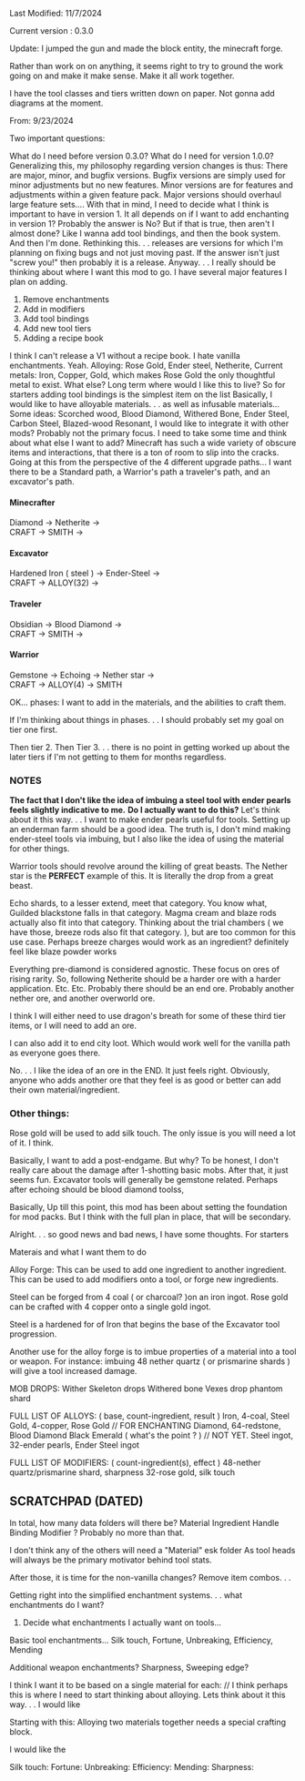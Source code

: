 Last Modified: 11/7/2024

Current version : 0.3.0

Update: I jumped the gun and made the block entity, the minecraft forge. 

Rather than work on on anything, it seems right to try to ground the work going on
and make it make sense. Make it all work together. 

I have the tool classes and tiers written down on paper. Not gonna add diagrams at the moment.


From: 9/23/2024

Two important questions:

What do I need before version 0.3.0? 
What do I need for version 1.0.0?
Generalizing this, my philosophy regarding version changes is thus:
There are major, minor, and bugfix versions. 
Bugfix versions are simply used for minor adjustments but no new features. 
Minor versions are for features and adjustments within a given feature pack.
Major versions should overhaul large feature sets....
With that in mind, I need to decide what I think is important to have in version 1.
It all depends on if I want to add enchanting in version 1? 
Probably the answer is No? But if that is true, then aren't I almost done? Like I wanna add tool bindings, and then the book system. And then I'm done.
Rethinking this. . . releases are versions for which I'm planning on fixing bugs and not just moving past. 
If the answer isn't just "screw you!" then probably it is a release.
Anyway. . . I really should be thinking about where I want this mod to go.
I have several major features I plan on adding.

1. Remove enchantments 
2. Add in modifiers
3. Add tool bindings 
4. Add new tool tiers
5. Adding a recipe book

I think I can't release a V1 without a recipe book. 
I hate vanilla enchantments. 
Yeah. Alloying:
Rose Gold,
Ender steel,
Netherite,
Current metals:
Iron, Copper, Gold, which makes Rose Gold the only thoughtful metal to exist.
What else? 
Long term where would I like this to live?
So for starters adding tool bindings is the simplest item on the list
Basically, I would like to have alloyable materials. . . as well as infusable materials...
Some ideas:
Scorched wood,
Blood Diamond,
Withered Bone,
Ender Steel,
Carbon Steel,
Blazed-wood
Resonant,
I would like to integrate it with other mods?
Probably not the primary focus.
I need to take some time and think about what else I want to add?
Minecraft has such a wide variety of obscure items and interactions, 
that there is a ton of room to slip into the cracks.
Going at this from the perspective of the 4 different upgrade paths...
I want there to be a Standard path, a Warrior's path a traveler's path,
and an excavator's path. 


#### Minecrafter
Diamond -> Netherite -> \
CRAFT -> SMITH ->
#### Excavator
Hardened Iron ( steel ) -> Ender-Steel -> \
CRAFT -> ALLOY(32) ->
#### Traveler
Obsidian -> Blood Diamond -> \
CRAFT -> SMITH -> 
#### Warrior
Gemstone -> Echoing -> Nether star -> \
CRAFT -> ALLOY(4) -> SMITH

OK... phases:
I want to add in the materials, and the abilities to craft them. 

If I'm thinking about things in phases. . . I should probably set my goal on tier one first.

Then tier 2. Then Tier 3. . . there is no point in getting worked up about the later tiers if 
I'm not getting to them for months regardless.



### NOTES
**The fact that I don't like the idea of imbuing a steel tool with ender pearls feels slightly indicative to me.**
**Do I actually want to do this?**
Let's think about it this way. . . I want to make ender pearls useful for tools. Setting up an enderman farm should be a good idea.
The truth is, I don't mind making ender-steel tools via imbuing, but I also like the idea of using the material for other things.

Warrior tools should revolve around the killing of great beasts. The Nether star is the **PERFECT** example of this.
It is literally the drop from a great beast.

Echo shards, to a lesser extend, meet that category. You know what, Guilded blackstone falls in that category. 
Magma cream and blaze rods actually also fit into that category. 
Thinking about the trial chambers ( we have those, breeze rods also fit that category. ), 
but are too common for this use case. Perhaps breeze charges would work as an ingredient? 
definitely feel  like blaze powder works  

Everything pre-diamond is considered agnostic.
These focus on ores of rising rarity.
So, following Netherite should be a harder ore with a harder application.
Etc. Etc.
Probably there should be an end ore. Probably another nether ore, and another overworld ore.

I think I will either need to use dragon's breath for some of these third tier items, or I will need to add an ore.

I can also add it to end city loot. Which would work well for the vanilla path as everyone goes there. 

No. . . I like the idea of an ore in the END. It just feels right. 
Obviously, anyone who adds another ore that they feel is as good or better can add their own material/ingredient.

### Other things: 
Rose gold will be used to add silk touch. The only issue is you will need a lot of it. I think. 

Basically, I want to add a post-endgame. But why? To be honest, I don't really care about the damage after 1-shotting basic mobs.
After that, it just seems fun. Excavator tools will generally be gemstone related. Perhaps after echoing should be blood diamond toolss,

Basically, Up till this point, this mod has been about setting the foundation for mod packs. But I think with the full plan in place, that will be secondary. 


Alright. . . so good news and bad news, I have some thoughts. For starters 

Materais and what I want them to do 

Alloy Forge:
This can be used to add one ingredient to another ingredient. 
This can be used to  add modifiers onto a tool, or forge new ingredients.

Steel can be forged from 4 coal ( or charcoal? )on an iron ingot.
Rose gold can be crafted with 4 copper onto a single gold ingot.

Steel is a hardened for of Iron that begins the base of the Excavator tool progression.

Another use for the alloy forge is to imbue properties of a material into a tool or weapon.
For instance: imbuing 48 nether quartz ( or prismarine shards ) will give a tool increased damage.

MOB DROPS:
Wither Skeleton drops Withered bone
Vexes drop phantom shard

FULL LIST OF ALLOYS: ( base, count-ingredient, result )
Iron, 4-coal, Steel
Gold, 4-copper, Rose Gold // FOR ENCHANTING
Diamond, 64-redstone, Blood Diamond
Black Emerald ( what's the point ? ) // NOT YET.
Steel ingot, 32-ender pearls, Ender Steel ingot


FULL LIST OF MODIFIERS: ( count-ingredient(s), effect )
48-nether quartz/prismarine shard, sharpness
32-rose gold, silk touch


## SCRATCHPAD (DATED)
In total, how many data folders will there be?
Material
Ingredient
Handle
Binding
Modifier ? Probably no more than that.

I don't think any of the others will need a "Material" esk folder
As tool heads will always be the primary motivator behind tool stats.

After those, it is time for the non-vanilla changes?
Remove item combos. . .

Getting right into the simplified enchantment systems. . . what enchantments do I want?

1. Decide what enchantments I actually want on tools...

Basic tool enchantments...
Silk touch, Fortune, Unbreaking, Efficiency, Mending

Additional weapon enchantments?
Sharpness, Sweeping edge?

I think I want it to be based on a single material for each:
// I think perhaps this is where I need to start thinking about alloying.
Lets think about it this way. . . I would like

Starting with this:
Alloying two materials together needs a special crafting block.

I would like the


Silk touch:
Fortune:
Unbreaking:
Efficiency:
Mending:
Sharpness:
